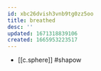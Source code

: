 ```yaml
---
id: xbc26dvish3vnb9tg0zz5oo
title: breathed
desc: ''
updated: 1671318839106
created: 1665953223517
---
```


- [[c.sphere]] #shapow
